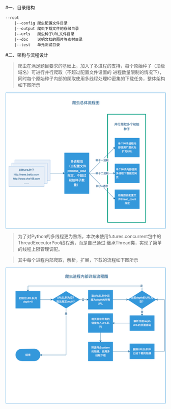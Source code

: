#一、目录结构

```
--root
    |--config 爬虫配置文件目录
    |--output 爬虫下载文件的存储目录
    |--urls   爬虫种子URL文件目录
    |--doc    说明文档的图片等素材目录
    |--test   单元测试目录
```

#二、架构与流程设计

> 爬虫在满足题目要求的基础上，加入了多进程的支持，每个原始种子（顶级域名）可进行并行爬取（不超过配置文件设置的
    进程数量限制的情况下），同时每个原始种子内部的爬取使用多线程处理IO密集的下载任务，整体架构如下图所示

<img src="doc/architecture.png" align="center"></img>

> 为了对Python的多线程更为熟练，本次未使用futures.concurrent包中的ThreadExecutorPool线程池，而是自己通过
    继承Thread类，实现了简单的线程上限管理调配。


> 其中每个进程内部爬取，解析，扩展，下载的流程如下图所示


<img src="doc/process.png" align="center"></img>
